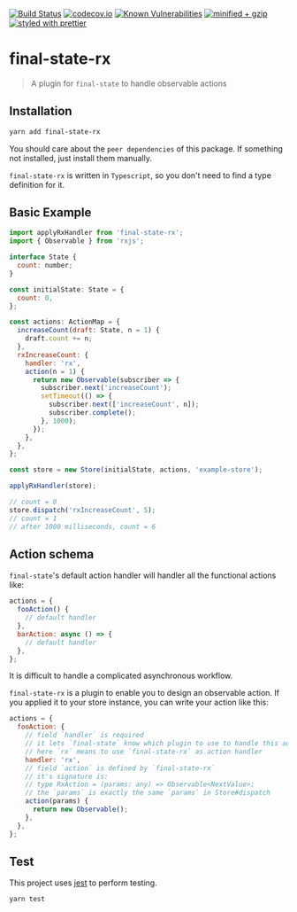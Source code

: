 [![Build Status](https://travis-ci.com/final-state/final-state-rx.svg?branch=master)](https://travis-ci.com/final-state/final-state-rx)
[![codecov.io](https://codecov.io/gh/final-state/final-state-rx/branch/master/graph/badge.svg)](https://codecov.io/gh/final-state/final-state-rx)
[![Known Vulnerabilities](https://snyk.io/test/github/final-state/final-state-rx/badge.svg)](https://snyk.io/test/github/final-state/final-state-rx)
[![minified + gzip](https://badgen.net/bundlephobia/minzip/final-state-rx@0.1.1)](https://bundlephobia.com/result?p=final-state-rx@0.1.1)
[![styled with prettier](https://img.shields.io/badge/styled_with-prettier-ff69b4.svg)](https://github.com/prettier/prettier)

# final-state-rx

> A plugin for `final-state` to handle observable actions

## Installation

```bash
yarn add final-state-rx
```

You should care about the `peer dependencies` of this package. If something not installed, just install them manually.

`final-state-rx` is written in `Typescript`, so you don't need to find a type definition for it.

## Basic Example

```javascript
import applyRxHandler from 'final-state-rx';
import { Observable } from 'rxjs';

interface State {
  count: number;
}

const initialState: State = {
  count: 0,
};

const actions: ActionMap = {
  increaseCount(draft: State, n = 1) {
    draft.count += n;
  },
  rxIncreaseCount: {
    handler: 'rx',
    action(n = 1) {
      return new Observable(subscriber => {
        subscriber.next('increaseCount');
        setTimeout(() => {
          subscriber.next(['increaseCount', n]);
          subscriber.complete();
        }, 1000);
      });
    },
  },
};

const store = new Store(initialState, actions, 'example-store');

applyRxHandler(store);

// count = 0
store.dispatch('rxIncreaseCount', 5);
// count = 1
// after 1000 milliseconds, count = 6
```

## Action schema

`final-state`'s default action handler will handler all the functional actions like:

```javascript
actions = {
  fooAction() {
    // default handler
  },
  barAction: async () => {
    // default handler
  },
};
```

It is difficult to handle a complicated asynchronous workflow.

`final-state-rx` is a plugin to enable you to design an observable action. If you applied it to your store instance, you can write your action like this:

```javascript
actions = {
  fooAction: {
    // field `handler` is required
    // it lets `final-state` know which plugin to use to handle this action
    // here `rx` means to use `final-state-rx` as action handler
    handler: 'rx',
    // field `action` is defined by `final-state-rx`
    // it's signature is:
    // type RxAction = (params: any) => Observable<NextValue>;
    // the `params` is exactly the same `params` in Store#dispatch
    action(params) {
      return new Observable();
    },
  },
};
```

## Test

This project uses [jest](https://jestjs.io/) to perform testing.

```bash
yarn test
```

